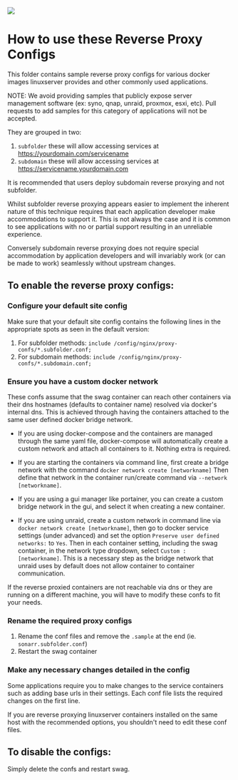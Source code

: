 ![](https://raw.githubusercontent.com/linuxserver/docker-templates/master/linuxserver.io/img/linuxserver_small.png)

# How to use these Reverse Proxy Configs

This folder contains sample reverse proxy configs for various docker images linuxserver provides and other commonly used applications. 

NOTE: We avoid providing samples that publicly expose server management software (ex: syno, qnap, unraid, proxmox, esxi, etc). Pull requests to add samples for this category of applications will not be accepted.

They are grouped in two:

1. `subfolder` these will allow accessing services at https://yourdomain.com/servicename
2. `subdomain` these will allow accessing services at https://servicename.yourdomain.com

It is recommended that users deploy subdomain reverse proxying and not subfolder.

Whilst subfolder reverse proxying appears easier to implement the inherent nature of this technique requires that each application developer make accommodations to support it. This is not always the case and it is common to see applications with no or partial support resulting in an unreliable experience.

Conversely subdomain reverse proxying does not require special accommodation by application developers and will invariably work (or can be made to work) seamlessly without upstream changes.

## To enable the reverse proxy configs:

### Configure your default site config

Make sure that your default site config contains the following lines in the appropriate spots as seen in the default version:

1) For subfolder methods: `include /config/nginx/proxy-confs/*.subfolder.conf;`
2) For subdomain methods: `include /config/nginx/proxy-confs/*.subdomain.conf;`

### Ensure you have a custom docker network

These confs assume that the swag container can reach other containers via their dns hostnames (defaults to container name) resolved via docker's internal dns. This is achieved through having the containers attached to the same user defined docker bridge network. 

- If you are using docker-compose and the containers are managed through the same yaml file, docker-compose will automatically create a custom network and attach all containers to it. Nothing extra is required.

- If you are starting the containers via command line, first create a bridge network with the command `docker network create [networkname]` Then define that network in the container run/create command via `--network [networkname]`.

- If you are using a gui manager like portainer, you can create a custom bridge network in the gui, and select it when creating a new container.

- If you are using unraid, create a custom network in command line via `docker network create [networkname]`, then go to docker service settings (under advanced) and set the option `Preserve user defined networks:` to `Yes`. Then in each container setting, including the swag container, in the network type dropdown, select `Custom : [networkname]`.  This is a necessary step as the bridge network that unraid uses by default does not allow container to container communication.

If the reverse proxied containers are not reachable via dns or they are running on a different machine, you will have to modify these confs to fit your needs.

### Rename the required proxy configs

1) Rename the conf files and remove the `.sample` at the end (ie. `sonarr.subfolder.conf`)
2) Restart the swag container

### Make any necessary changes detailed in the config

Some applications require you to make changes to the service containers such as adding base urls in their settings. Each conf file lists the required changes on the first line.

If you are reverse proxying linuxserver containers installed on the same host with the recommended options, you shouldn't need to edit these conf files.

## To disable the configs:

Simply delete the confs and restart swag.

